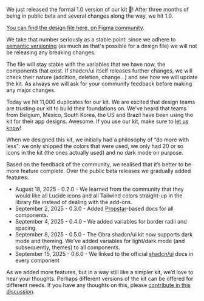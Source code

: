 <script context="module" lang="ts">
    import type { BlogFrontmatter } from '$lib/blog/types';

    export const metadata: BlogFrontmatter = {
        title: '1.0 released!',
        date: '2025-09-18',
        author: 'Johan Ronsse'
    }
</script>

We just released the formal 1.0 version of our kit 🎉! After three months of being in public beta and several changes along the way, we hit 1.0.

[You can find the design file here, on Figma community](https://www.figma.com/community/file/1514746685758799870/obra-shadcn-ui).

We take that number seriously as a stable point: since we adhere to [semantic versioning](http://semver.org/) (as much as that's possible for a design file) we will not be releasing any breaking changes.

The file will stay stable with the variables that we have now, the components that exist. If shadcn/ui itself releases further changes, we will check their nature (addition, deletion, change...) and see how we will update the kit. As always we will ask for your community feedback before making any major changes.

Today we hit 11,000 duplicates for our kit. We are excited that design teams are trusting our kit to build their foundations on. We've heard that teams from Belgium, Mexico, South Korea, the US and Brazil have been using the kit for their app designs. Awesome. If you use our kit, make sure to [let us know](https://obra.studio/contact)!

When we designed this kit, we initially had a philosophy of “do more with less”: we only shipped the colors that were used, we only had 20 or so icons in the kit (the ones actually used) and no dark mode on purpose.

Based on the feedback of the community, we realised that it’s better to be more feature complete. Over the public beta releases we gradually added features:

* August 18, 2025 - 0.2.0 - We learned from the community that they would like all Lucide icons and all Tailwind colors straight-up in the library file instead of dealing with the add-ons.
* September 2, 2025 - 0.3.0 - Added [Propstar](https://www.figma.com/community/plugin/1116018586739867857/propstar)-based docs for all components.
* September 4, 2025 - 0.4.0 - We added variables for border radii and spacing.
* September 8, 2025 - 0.5.0 - The Obra shadcn/ui kit now supports dark mode and theming. We've added variables for light/dark mode (and subsequently, themes) to all components.
* September 15, 2025 - 0.6.0 - We linked to the official [shadcn/ui](https://ui.shadcn.com/) docs in every component

As we added more features, but in a way still like a simpler kit, we’d love to hear your thoughts. Perhaps different versions of the kit can be offered for different needs. If you have any thoughts on this, please [contribute in this discussion](https://github.com/Obra-Studio/shadcn-ui-kit/discussions/68).